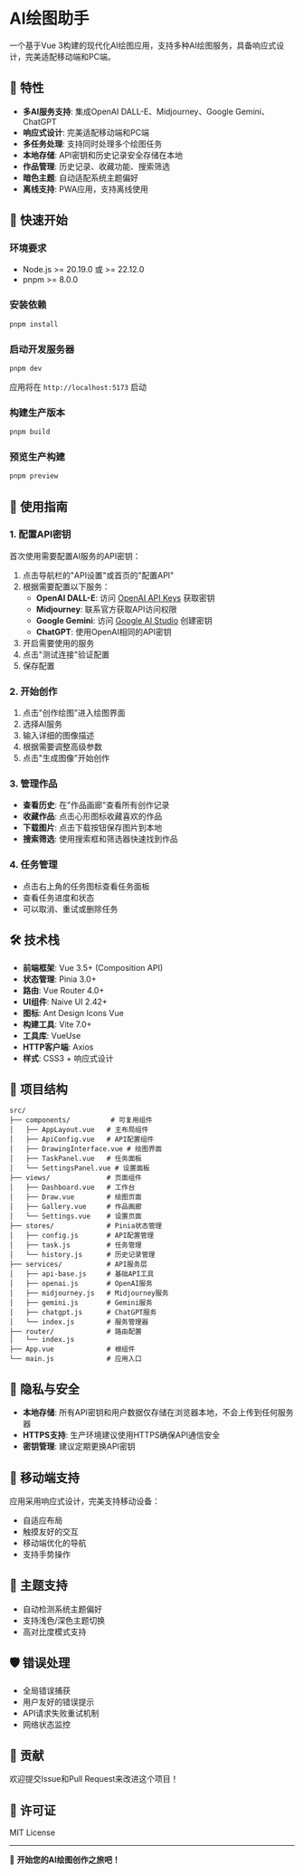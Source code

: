 # AI绘图助手

一个基于Vue 3构建的现代化AI绘图应用，支持多种AI绘图服务，具备响应式设计，完美适配移动端和PC端。

## 🌟 特性

- **多AI服务支持**: 集成OpenAI DALL-E、Midjourney、Google Gemini、ChatGPT
- **响应式设计**: 完美适配移动端和PC端
- **多任务处理**: 支持同时处理多个绘图任务
- **本地存储**: API密钥和历史记录安全存储在本地
- **作品管理**: 历史记录、收藏功能、搜索筛选
- **暗色主题**: 自动适配系统主题偏好
- **离线支持**: PWA应用，支持离线使用

## 🚀 快速开始

### 环境要求

- Node.js >= 20.19.0 或 >= 22.12.0
- pnpm >= 8.0.0

### 安装依赖

```bash
pnpm install
```

### 启动开发服务器

```bash
pnpm dev
```

应用将在 `http://localhost:5173` 启动

### 构建生产版本

```bash
pnpm build
```

### 预览生产构建

```bash
pnpm preview
```

## 📖 使用指南

### 1. 配置API密钥

首次使用需要配置AI服务的API密钥：

1. 点击导航栏的"API设置"或首页的"配置API"
2. 根据需要配置以下服务：
   - **OpenAI DALL-E**: 访问 [OpenAI API Keys](https://platform.openai.com/api-keys) 获取密钥
   - **Midjourney**: 联系官方获取API访问权限
   - **Google Gemini**: 访问 [Google AI Studio](https://makersuite.google.com/app/apikey) 创建密钥
   - **ChatGPT**: 使用OpenAI相同的API密钥
3. 开启需要使用的服务
4. 点击"测试连接"验证配置
5. 保存配置

### 2. 开始创作

1. 点击"创作绘图"进入绘图界面
2. 选择AI服务
3. 输入详细的图像描述
4. 根据需要调整高级参数
5. 点击"生成图像"开始创作

### 3. 管理作品

- **查看历史**: 在"作品画廊"查看所有创作记录
- **收藏作品**: 点击心形图标收藏喜欢的作品
- **下载图片**: 点击下载按钮保存图片到本地
- **搜索筛选**: 使用搜索框和筛选器快速找到作品

### 4. 任务管理

- 点击右上角的任务图标查看任务面板
- 查看任务进度和状态
- 可以取消、重试或删除任务

## 🛠️ 技术栈

- **前端框架**: Vue 3.5+ (Composition API)
- **状态管理**: Pinia 3.0+
- **路由**: Vue Router 4.0+
- **UI组件**: Naive UI 2.42+
- **图标**: Ant Design Icons Vue
- **构建工具**: Vite 7.0+
- **工具库**: VueUse
- **HTTP客户端**: Axios
- **样式**: CSS3 + 响应式设计

## 📁 项目结构

```
src/
├── components/          # 可复用组件
│   ├── AppLayout.vue   # 主布局组件
│   ├── ApiConfig.vue   # API配置组件
│   ├── DrawingInterface.vue # 绘图界面
│   ├── TaskPanel.vue   # 任务面板
│   └── SettingsPanel.vue # 设置面板
├── views/              # 页面组件
│   ├── Dashboard.vue   # 工作台
│   ├── Draw.vue        # 绘图页面
│   ├── Gallery.vue     # 作品画廊
│   └── Settings.vue    # 设置页面
├── stores/             # Pinia状态管理
│   ├── config.js       # API配置管理
│   ├── task.js         # 任务管理
│   └── history.js      # 历史记录管理
├── services/           # API服务层
│   ├── api-base.js     # 基础API工具
│   ├── openai.js       # OpenAI服务
│   ├── midjourney.js   # Midjourney服务
│   ├── gemini.js       # Gemini服务
│   ├── chatgpt.js      # ChatGPT服务
│   └── index.js        # 服务管理器
├── router/             # 路由配置
│   └── index.js
├── App.vue             # 根组件
└── main.js             # 应用入口
```

## 🔐 隐私与安全

- **本地存储**: 所有API密钥和用户数据仅存储在浏览器本地，不会上传到任何服务器
- **HTTPS支持**: 生产环境建议使用HTTPS确保API通信安全
- **密钥管理**: 建议定期更换API密钥

## 📱 移动端支持

应用采用响应式设计，完美支持移动设备：

- 自适应布局
- 触摸友好的交互
- 移动端优化的导航
- 支持手势操作

## 🌙 主题支持

- 自动检测系统主题偏好
- 支持浅色/深色主题切换
- 高对比度模式支持

## 🛡️ 错误处理

- 全局错误捕获
- 用户友好的错误提示
- API请求失败重试机制
- 网络状态监控

## 🤝 贡献

欢迎提交Issue和Pull Request来改进这个项目！

## 📄 许可证

MIT License

---

🎨 **开始您的AI绘图创作之旅吧！**
